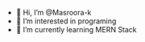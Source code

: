 - 👋 Hi, I’m @Masroora-k
- 👀 I’m interested in programing
- 🌱 I’m currently learning MERN Stack


<!---
Masroora-k/Masroora-k is a ✨ special ✨ repository because its `README.md` (this file) appears on your GitHub profile.
You can click the Preview link to take a look at your changes.
--->
